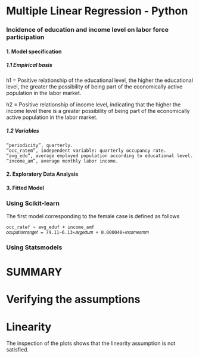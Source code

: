 # Multiple Linear Regression - Python

### Incidence of education and income level on labor force participation

#### 1. Model specification
##### 1.1 Empirical basis
h1 = Positive relationship of the educational level, the higher the educational level, the greater the possibility of being part of the economically active population in the labor market.

h2 = Positive relationship of income level, indicating that the higher the income level there is a greater possibility of being part of the economically active population in the labor market.
##### 1.2 Variables

	“periodicity”, quarterly.
	“occ_ratem”, independent variable: quarterly occupancy rate.
	“avg_edu”, average employed population according to educational level. 
	“income_am”, average monthly labor income.
  
#### 2. Exploratory Data Analysis

#### 3. Fitted Model
### Using Scikit-learn

The first model corresponding to the female case is defined as follows  

	occ_ratef ~ avg_eduf + income_amf
	𝑜𝑐𝑢𝑝𝑎𝑡𝑖𝑜𝑛𝑟𝑎𝑛𝑔𝑒𝑓 = 79.11−6.13∗𝑎𝑣𝑔𝑒𝑑𝑢𝑚 + 0.000040∗𝑖𝑛𝑐𝑜𝑚𝑒𝑎𝑚𝑚

### Using Statsmodels

# SUMMARY

# Verifying the assumptions

# Linearity

The inspection of the plots shows that the linearity assumption is not satisfied.

